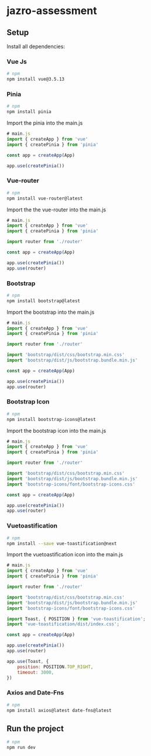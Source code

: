 # jazro-assessment

## Setup
Install all dependencies:

### Vue Js
```bash
# npm
npm install vue@3.5.13
```

### Pinia
```bash
# npm
npm install pinia
```

Import the pinia into the main.js

```javascript
# main.js
import { createApp } from 'vue'
import { createPinia } from 'pinia'

const app = createApp(App)

app.use(createPinia())
```

### Vue-router
```bash
# npm
npm install vue-router@latest
```

Import the the vue-router into the main.js

```javascript
# main.js
import { createApp } from 'vue'
import { createPinia } from 'pinia'

import router from './router'

const app = createApp(App)

app.use(createPinia())
app.use(router)
```

### Bootstrap
```bash
# npm
npm install bootstrap@latest
```

Import the bootstrap into the main.js

```javascript
# main.js
import { createApp } from 'vue'
import { createPinia } from 'pinia'

import router from './router'

import 'bootstrap/dist/css/bootstrap.min.css'
import 'bootstrap/dist/js/bootstrap.bundle.min.js'

const app = createApp(App)

app.use(createPinia())
app.use(router)
```

### Bootstrap Icon
```bash
# npm
npm install bootstrap-icons@latest
```

Import the bootstrap icon into the main.js

```javascript
# main.js
import { createApp } from 'vue'
import { createPinia } from 'pinia'

import router from './router'

import 'bootstrap/dist/css/bootstrap.min.css'
import 'bootstrap/dist/js/bootstrap.bundle.min.js'
import 'bootstrap-icons/font/bootstrap-icons.css'

const app = createApp(App)

app.use(createPinia())
app.use(router)
```

### Vuetoastification
```bash
# npm
npm install --save vue-toastification@next
```

Import the vuetoastification icon into the main.js

```javascript
# main.js
import { createApp } from 'vue'
import { createPinia } from 'pinia'

import router from './router'

import 'bootstrap/dist/css/bootstrap.min.css'
import 'bootstrap/dist/js/bootstrap.bundle.min.js'
import 'bootstrap-icons/font/bootstrap-icons.css'

import Toast, { POSITION } from 'vue-toastification';
import 'vue-toastification/dist/index.css';

const app = createApp(App)

app.use(createPinia())
app.use(router)

app.use(Toast, {
    position: POSITION.TOP_RIGHT,
    timeout: 3000,
})
```

### Axios and Date-Fns
```bash
# npm
npm install axios@latest date-fns@latest
```

## Run the project
```bash
# npm
npm run dev
```

